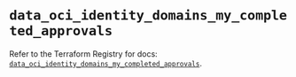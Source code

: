 # `data_oci_identity_domains_my_completed_approvals`

Refer to the Terraform Registry for docs: [`data_oci_identity_domains_my_completed_approvals`](https://registry.terraform.io/providers/hashicorp/oci/7.19.0/docs/data-sources/identity_domains_my_completed_approvals).
